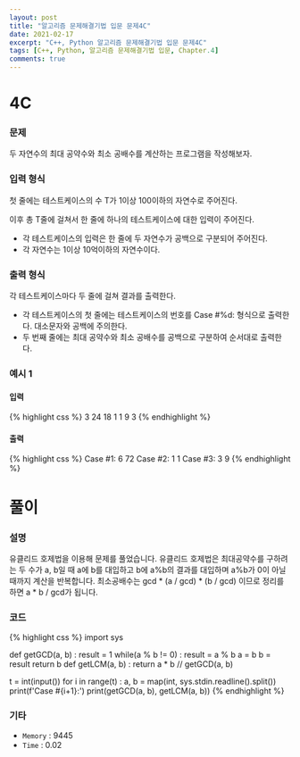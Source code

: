 ```yaml
---
layout: post
title: "알고리즘 문제해결기법 입문 문제4C"
date: 2021-02-17
excerpt: "C++, Python 알고리즘 문제해결기법 입문 문제4C"
tags: [C++, Python, 알고리즘 문제해결기법 입문, Chapter.4]
comments: true
---
```

# 4C

### 문제
두 자연수의 최대 공약수와 최소 공배수를 계산하는 프로그램을 작성해보자.

### 입력 형식
첫 줄에는 테스트케이스의 수 T가 1이상 100이하의 자연수로 주어진다.

이후 총 T줄에 걸쳐서 한 줄에 하나의 테스트케이스에 대한 입력이 주어진다.

- 각 테스트케이스의 입력은 한 줄에 두 자연수가 공백으로 구분되어 주어진다.
- 각 자연수는 1이상 10억이하의 자연수이다.

### 출력 형식
각 테스트케이스마다 두 줄에 걸쳐 결과를 출력한다.

- 각 테스트케이스의 첫 줄에는 테스트케이스의 번호를 Case #%d: 형식으로 출력한다. 대소문자와 공백에 주의한다.
- 두 번째 줄에는 최대 공약수와 최소 공배수를 공백으로 구분하여 순서대로 출력한다. 

### 예시 1
#### 입력
{% highlight css %}
3
24 18
1 1
9 3
{% endhighlight %}
#### 출력
{% highlight css %}
Case #1:
6 72
Case #2:
1 1
Case #3:
3 9
{% endhighlight %}

# 풀이

### 설명
유클리드 호제법을 이용해 문제를 풀었습니다. 유클리드 호제법은 최대공약수를 구하려는 두 수가 a, b일 때 a에 b를 대입하고 b에 a%b의 결과를 대입하며 a%b가 0이 아닐 때까지 계산을 반복합니다. 최소공배수는 gcd * (a / gcd) * (b / gcd) 이므로 정리를 하면 a * b / gcd가 됩니다. 

### 코드
{% highlight css %}
import sys

def getGCD(a, b) :
	result = 1
	while(a % b != 0) :
		result = a % b
		a = b
		b = result
	return b
def getLCM(a, b) :
	return a * b // getGCD(a, b)

t = int(input())
for i in range(t) :
	a, b = map(int, sys.stdin.readline().split())
	print(f'Case #{i+1}:')
	print(getGCD(a, b), getLCM(a, b))
{% endhighlight %}

### 기타
- `Memory` : 9445
- `Time` : 0.02
